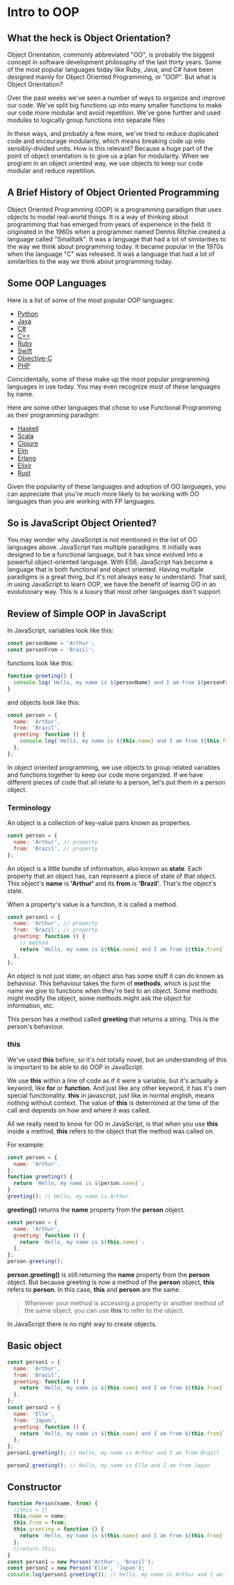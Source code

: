 # Intro to OOP

## What the heck is Object Orientation?

Object Orientation, commonly abbreviated "OO", is probably the biggest concept in software development philosophy of the last thirty years. Some of the most popular languages today like Ruby, Java, and C# have been designed mainly for Object Oriented Programming, or "OOP". But what is Object Orientation?

Over the past weeks we've seen a number of ways to organize and improve our code. We've split big functions up into many smaller functions to make our code more modular and avoid repetition. We've gone further and used modules to logically group functions into separate files

In these ways, and probably a few more, we've tried to reduce duplicated code and encourage modularity, which means breaking code up into sensibly-divided units. How is this relevant? Because a huge part of the point of object orientation is to give us a plan for modularity. When we program in an object oriented way, we use objects to keep our code modular and reduce repetition.

## A Brief History of Object Oriented Programming

Object Oriented Programming (OOP) is a programming paradigm that uses objects to model real-world things. It is a way of thinking about programming that has emerged from years of experience in the field.
It originated in the 1960s when a programmer named Dennis Ritchie created a language called "Smalltalk". It was a language that had a lot of similarities to the way we think about programming today.
It became popular in the 1970s when the language "C" was released. It was a language that had a lot of similarities to the way we think about programming today.

## Some OOP Languages

Here is a list of some of the most popular OOP languages:

- [Python](https://www.python.org/)
- [Java](https://www.java.com/)
- [C#](https://www.microsoft.com/en-us/download/details.aspx?id=5555)
- [C++](https://www.cplusplus.com/)
- [Ruby](https://www.ruby-lang.org/)
- [Swift](https://developer.apple.com/swift/)
- [Objective-C](https://developer.apple.com/documentation/objectivec)
- [PHP](https://www.php.net/)

Coincidentally, some of these make up the most popular programming languages in use today. You may even recognize most of these languages by name.

Here are some other languages that chose to use Functional Programming as their programming paradigm:

- [Haskell](https://www.haskell.org/)
- [Scala](https://www.scala-lang.org/)
- [Clojure](https://clojure.org/)
- [Elm](https://elm-lang.org/)
- [Erlang](https://www.erlang.org/)
- [Elixir](https://elixir-lang.org/)
- [Rust](https://www.rust-lang.org/)

Given the popularity of these languages and adoption of OO languages, you can appreciate that you're much more likely to be working with OO languages than you are working with FP languages.

## So is JavaScript Object Oriented?

You may wonder why JavaScript is not mentioned in the list of OO languages above. JavaScript has multiple paradigms. It initially was designed to be a functional language, but it has since evolved into a powerful object-oriented language. With ES6, JavaScript has become a language that is both functional and object oriented.
Having multiple paradigms is a great thing, but it's not always easy to understand. That said, in using JavaScript to learn OOP, we have the benefit of learnig OO in an evolutionary way. This is a luxury that most other languages don't support.

## Review of Simple OOP in JavaScript

In JavaScript, variables look like this:

```js
const personName = 'Arthur';
const personFrom = 'Brazil';
```

functions look like this:

```js
function greeting() {
  console.log(`Hello, my name is ${personName} and I am from ${personFrom}!`);
}
```

and objects look like this:

```javascript
const person = {
  name: 'Arthur',
  from: 'Brazil',
  greeting: function () {
    console.log(`Hello, my name is ${this.name} and I am from ${this.from}!`);
  },
};
```

In object oriented programming, we use objects to group related variables and functions together to keep our code more organized. If we have different pieces of code that all relate to a person, let's put them in a person object.

### Terminology

An object is a collection of key-value pairs known as properties.

```js
const person = {
  name: 'Arthur', // property
  from: 'Brazil', // property
};
```

An object is a little bundle of information, also known as **state**. Each property that an object has, can represent a piece of state of that object. This object's **name** is **'Arthur'** and its **from** is **'Brazil'**. That's the object's state.

When a property's value is a function, it is called a method.

```js
const person1 = {
  name: 'Arthur', // property
  from: 'Brazil', // property
  greeting: function () {
    // method
    return `Hello, my name is ${this.name} and I am from ${this.from}`;
  },
};
```

An object is not just state; an object also has some stuff it can do known as behaviour. This behaviour takes the form of **methods**, which is just the name we give to functions when they're tied to an object. Some methods might modify the object, some methods might ask the object for information, etc.

This person has a method called **greeting** that returns a string. This is the person's behaviour.

### this

We've used **this** before, so it's not totally novel, but an understanding of this is important to be able to do OOP in JavaScript.

We use **this** within a line of code as if it were a variable, but it's actually a keyword, like **for** or **function**. And just like any other keyword, it has it's own special functionality. **this** in javascript, just like in normal english, means nothing without context. The value of **this** is determined at the time of the call and depends on how and where it was called.

All we really need to know for OO in JavaScript, is that when you use **this** inside a method, **this** refers to the object that the method was called on.

For example:

```js
const person = {
  name: 'Arthur',
};
function greeting() {
  return `Hello, my name is ${person.name}`;
}
greeting(); // Hello, my name is Arthur
```

**greeting()** returns the **name** property from the **person** object.

```js
const person = {
  name: 'Arthur',
  greeting: function () {
    return `Hello, my name is ${this.name}`;
  },
};
person.greeting();
```

**person.greeting()** is still returning the **name** property from the **person** object. But because greeting is now a method of the **person** object, **this** refers to **person**. In this case, **this** and **person** are the same.

> Whenever your method is accessing a property or another method of the same object, you can use **this** to refer to the object.

In JavaScript there is no right way to create objects.

## Basic object

```js
const person1 = {
  name: 'Arthur',
  from: 'Brazil',
  greeting: function () {
    return `Hello, my name is ${this.name} and I am from ${this.from}`;
  },
};
const person2 = {
  name: 'Elle',
  from: 'Japan',
  greeting: function () {
    return `Hello, my name is ${this.name} and I am from ${this.from}`;
  },
};
person1.greeting(); // Hello, my name is Arthur and I am from Brazil

person2.greeting(); // Hello, my name is Elle and I am from Japan
```

## Constructor

```js
function Person(name, from) {
  //this = {}
  this.name = name;
  this.from = from;
  this.greeting = function () {
    return `Hello, my name is ${this.name} and I am from ${this.from}`;
  };
  //return this;
}
const person1 = new Person('Arthur', 'Brazil');
const person2 = new Person('Elle', 'Japan');
console.log(person1.greeting()); // Hello, my name is Arthur and I am from Brazil
```

